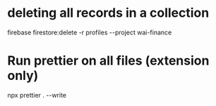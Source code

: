 # deleting all records in a collection
firebase firestore:delete -r profiles --project wai-finance

# Run prettier on all files (extension only)
npx prettier . --write
